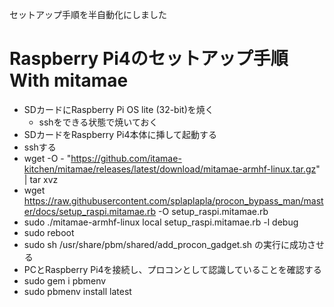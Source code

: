 セットアップ手順を半自動化にしました

# Raspberry Pi4のセットアップ手順 With mitamae
* SDカードにRaspberry Pi OS lite (32-bit)を焼く
    * sshをできる状態で焼いておく
* SDカードをRaspberry Pi4本体に挿して起動する
* sshする
* wget -O - "https://github.com/itamae-kitchen/mitamae/releases/latest/download/mitamae-armhf-linux.tar.gz" | tar xvz
* wget https://raw.githubusercontent.com/splaplapla/procon_bypass_man/master/docs/setup_raspi.mitamae.rb -O setup_raspi.mitamae.rb
* sudo ./mitamae-armhf-linux local setup_raspi.mitamae.rb -l debug
* sudo reboot
* sudo sh /usr/share/pbm/shared/add_procon_gadget.sh の実行に成功させる
* PCとRaspberry Pi4を接続し、プロコンとして認識していることを確認する
* sudo gem i pbmenv
* sudo pbmenv install latest

<!--
## 上記手順の動作確認方法
* 使えそうなイメージ
  * navikey/raspbian-bullseye
  * balenalib/raspberry-pi

```shell
docker run -it --rm --name my-running-app2 navikey/raspbian-bullseye bash
```

### 準備
* docker runするとrootなのでpiでログインする

```shell
useradd -m --uid 1000 --groups sudo pi
echo pi:pi | chpasswd
su pi
cd ~ && sudo ls
```

### mitamaeスクリプトを実行する

```
wget -O - "https://github.com/itamae-kitchen/mitamae/releases/latest/download/mitamae-armhf-linux.tar.gz" | tar xvz
wget https://raw.githubusercontent.com/splaplapla/procon_bypass_man/master/docs/setup_raspi.mitamae.rb -O setup_raspi.mitamae.rb
sudo ./mitamae-armhf-linux local setup_raspi.mitamae.rb -l debug
```

実行に成功したら以下を確認する

* /home/pi/.rbenv/verions に ruby3.0.1がインストールしていること
* /etc/modules に指定の文字列があること
* /boot/config.txt に指定の文字列があること
* /usr/share/pbm/shared/add_procon_gadget.sh が存在していること

-->
